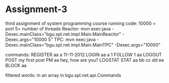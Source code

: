 # Assignment-3
third assignment of system programming course
running code: 10000 = port 5= number of threads
Reactor:
mvn exec:java -Dexec.mainClass="bgu.spl.net.impl.Main.MainReactor" -Dexec.args="10000 5"
TPC:
mvn exec:java -Dexec.mainClass="bgu.spl.net.impl.Main.MainTPC" -Dexec.args="10000"

commands:
REGISTER aa a 11-11-2012
LOGIN aa a 1
FOLLOW 1 aa
LOGOUT
POST my first post
PM aa hey, how are you?
LOGSTAT
STAT aa bb cc dd ee
BLOCK aa

filtered words:
in an array in bgu.spl.net.api.Commands
